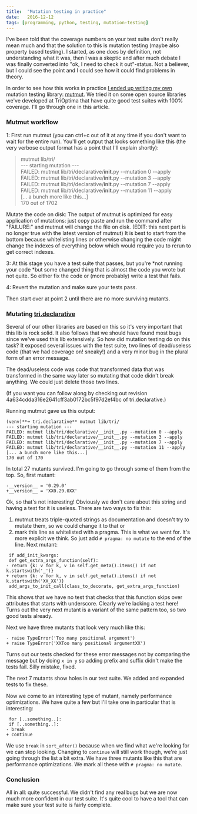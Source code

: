 ```yaml
---
title:	"Mutation testing in practice"
date:	2016-12-12
tags: [programming, python, testing, mutation-testing]
---
```


I've been told that the coverage numbers on your test suite don't really mean much and that the solution to this is mutation testing (maybe also property based testing). I started, as one does by definition, not understanding what it was, then I was a skeptic and after much debate I was finally converted into "ok, I need to check it out"-status. Not a believer, but I could see the point and I could see how it could find problems in theory.

In order to see how this works in practice [I ended up writing my own](https://hackernoon.com/mutmut-a-python-mutation-testing-system-9b9639356c78#.p9qtf0ruz) mutation testing library: [mutmut](https://github.com/boxed/mutmut). We tried it on some open source libraries we've developed at TriOptima that have quite good test suites with 100% coverage. I'll go through one in this article.

### Mutmut workflow

1: First run mutmut (you can ctrl+c out of it at any time if you don't want to wait for the entire run). You'll get output that looks something like this (the very verbose output format has a point that I'll explain shortly):

> mutmut lib/tri/  
--- starting mutation ---  
FAILED: mutmut lib/tri/declarative/__init__.py --mutation 0 --apply  
FAILED: mutmut lib/tri/declarative/__init__.py --mutation 3 --apply  
FAILED: mutmut lib/tri/declarative/__init__.py --mutation 7 --apply  
FAILED: mutmut lib/tri/declarative/__init__.py --mutation 11 --apply  
[... a bunch more like this...]  
170 out of 1702

Mutate the code on disk: The output of mutmut is optimized for easy application of mutations: just copy paste and run the command after "FAILURE:" and mutmut will change the file on disk. (EDIT: this next part is no longer true with the latest version of mutmut) It is best to start from the bottom because whitelisting lines or otherwise changing the code might change the indexes of everything below which would require you to rerun to get correct indexes.

3: At this stage you have a test suite that passes, but you're *not running your code *but some changed thing that is almost the code you wrote but not quite. So either fix the code or (more probably) write a test that fails.

4: Revert the mutation and make sure your tests pass.

Then start over at point 2 until there are no more surviving mutants.

### Mutating [tri.declarative](https://github.com/trioptima/tri.declarative/)

Several of our other libraries are based on this so it's very important that this lib is rock solid. It also follows that we should have found most bugs since we've used this lib extensively. So how did mutation testing do on this task? It exposed several issues with the test suite, two lines of dead/useless code (that we had coverage on! sneaky!) and a very minor bug in the plural form of an error message.

The dead/useless code was code that transformed data that was transformed in the same way later so mutating that code didn't break anything. We could just delete those two lines.

(If you want you can follow along by checking out revision 4a634cdda316e2641cff3ab0172bc5f97d2ef4bc of tri.declarative.)

Running mutmut gave us this output:

```
(venv)**➜ tri.declarative** mutmut lib/tri/  
--- starting mutation ---  
FAILED: mutmut lib/tri/declarative/__init__.py --mutation 0 --apply  
FAILED: mutmut lib/tri/declarative/__init__.py --mutation 3 --apply  
FAILED: mutmut lib/tri/declarative/__init__.py --mutation 7 --apply  
FAILED: mutmut lib/tri/declarative/__init__.py --mutation 11 --apply  
[... a bunch more like this...]  
170 out of 170
```

In total 27 mutants survived. I'm going to go through some of them from the top. So, first mutant:

```
-__version__ = '0.29.0'  
+__version__ = 'XX0.29.0XX'
```

Ok, so that's not interesting! Obviously we don't care about this string and having a test for it is useless. There are two ways to fix this:

1. mutmut treats triple-quoted strings as documentation and doesn't try to mutate them, so we could change it to that or
2. mark this line as whitelisted with a pragma. This is what we went for. It's more explicit we think. So just add `# pragma: no mutate` to the end of the line.
Next mutant:

```
 if add_init_kwargs:  
 def get_extra_args_function(self):  
- return {k: v for k, v in self.get_meta().items() if not k.startswith('_')}  
+ return {k: v for k, v in self.get_meta().items() if not k.startswith('XX_XX')}  
 add_args_to_init_call(class_to_decorate, get_extra_args_function)
```

This shows that we have no test that checks that this function skips over attributes that starts with underscore. Clearly we're lacking a test here! Turns out the very next mutant is a variant of the same pattern too, so two good tests already.

Next we have three mutants that look very much like this:

```
- raise TypeError('Too many positional argument')  
+ raise TypeError('XXToo many positional argumentXX')
```
Turns out our tests checked for these error messages not by comparing the message but by doing `x in y` so adding prefix and suffix didn't make the tests fail. Silly mistake, fixed.

The next 7 mutants show holes in our test suite. We added and expanded tests to fix these.

Now we come to an interesting type of mutant, namely performance optimizations. We have quite a few but I'll take one in particular that is interesting:

```
 for [..something..]:  
 if [..something..]:  
- break  
+ continue
```
We use `break` in `sort_after()` because when we find what we're looking for we can stop looking. Changing to `continue` will still work though, we're just going through the list a bit extra. We have three mutants like this that are performance optimizations. We mark all these with `# pragma: no mutate`.

### Conclusion

All in all: quite successful. We didn't find any real bugs but we are now much more confident in our test suite. It's quite cool to have a tool that can make sure your test suite is fairly complete.
